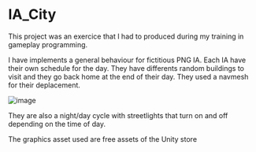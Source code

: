 # IA_City

This project was an exercice that I had to produced during my training in gameplay programming.

I have implements a general behaviour for fictitious PNG IA.
Each IA have their own schedule for the day. They have differents random buildings to visit and they go back home at the end of their day.
They used a navmesh for their deplacement.

![image](https://user-images.githubusercontent.com/49199773/145691494-7952befd-b4a3-42ee-bdf6-ef44a8709ba4.png)

They are also a night/day cycle with streetlights that turn on and off depending on the time of day.

The graphics asset used are free assets of the Unity store
